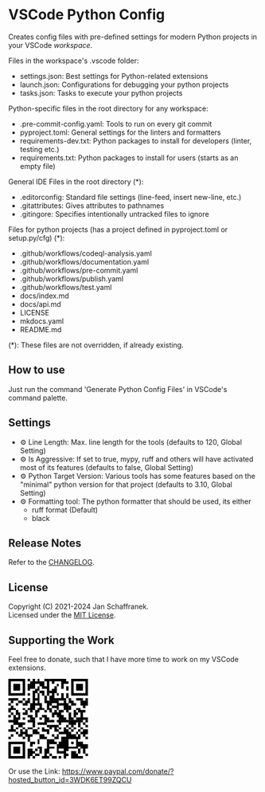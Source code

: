 # VSCode Python Config

Creates config files with pre-defined settings for modern Python projects in your VSCode *workspace*.  

Files in the workspace's .vscode folder:

- settings.json: Best settings for Python-related extensions
- launch.json: Configurations for debugging your python projects
- tasks.json: Tasks to execute your python projects

Python-specific files in the root directory for any workspace:

- .pre-commit-config.yaml: Tools to run on every git commit
- pyproject.toml: General settings for the linters and formatters
- requirements-dev.txt: Python packages to install for developers (linter, testing etc.)
- requirements.txt: Python packages to install for users (starts as an empty file)

General IDE Files in the root directory (*):

- .editorconfig: Standard file settings (line-feed, insert new-line, etc.)
- .gitattributes: Gives attributes to pathnames
- .gitingore: Specifies intentionally untracked files to ignore

Files for python projects (has a project defined in pyproject.toml or setup.py/cfg) (*):

- .github/workflows/codeql-analysis.yaml
- .github/workflows/documentation.yaml
- .github/workflows/pre-commit.yaml
- .github/workflows/publish.yaml
- .github/workflows/test.yaml
- docs/index.md
- docs/api.md
- LICENSE
- mkdocs.yaml
- README.md

(*): These files are not overridden, if already existing.

## How to use

Just run the command 'Generate Python Config Files' in VSCode's command palette.

## Settings

- ⚙️ Line Length: Max. line length for the tools (defaults to 120, Global Setting)
- ⚙️ Is Aggressive: If set to true, mypy, ruff and others will have activated most of its features (defaults to false, Global Setting)
- ⚙️ Python Target Version: Various tools has some features based on the "minimal" python version for that project (defaults to 3.10, Global Setting)
- ⚙️ Formatting tool: The python formatter that should be used, its either
  - ruff format (Default)
  - black

## Release Notes

Refer to the [CHANGELOG](CHANGELOG.md).

## License

Copyright (C) 2021-2024 Jan Schaffranek.  
Licensed under the [MIT License](LICENSE).

## Supporting the Work

Feel free to donate, such that I have more time to work on my VSCode extension*s*.

![PayPal QR Code](./media/QR-Code.png)

Or use the Link: <https://www.paypal.com/donate/?hosted_button_id=3WDK6ET99ZQCU>

